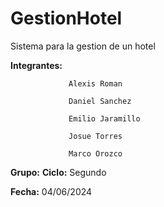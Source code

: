 # GestionHotel
Sistema para la gestion de un hotel

**Integrantes:** 
                
                 Alexis Roman

                 Daniel Sanchez
                 
                 Emilio Jaramillo
                 
                 Josue Torres    
                 
                 Marco Orozco

**Grupo:** 
**Ciclo:** Segundo

**Fecha:** 04/06/2024

